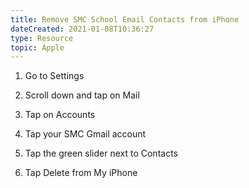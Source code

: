 ```yaml
---
title: Remove SMC School Email Contacts from iPhone
dateCreated: 2021-01-08T10:36:27
type: Resource
topic: Apple
---
```

1. Go to Settings

2. Scroll down and tap on Mail

3. Tap on Accounts

4. Tap your SMC Gmail account

5. Tap the green slider next to Contacts

6. Tap Delete from My iPhone


